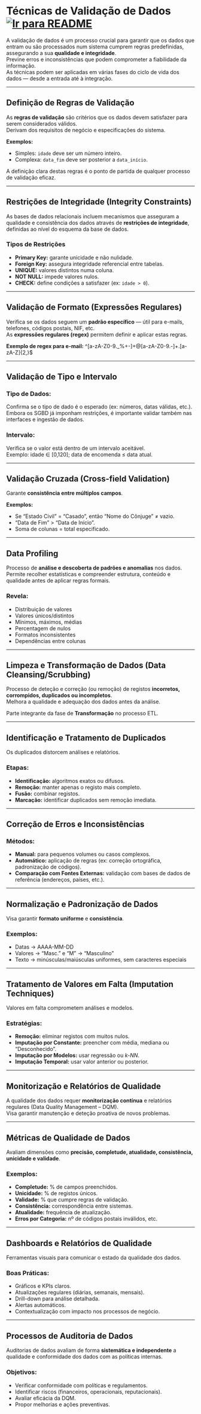 # Técnicas de Validação de Dados &nbsp; [![Ir para README](https://img.shields.io/badge/Indice-Verde?style=for-the-badge)](../README.md#indice)

A validação de dados é um processo crucial para garantir que os dados que entram ou são processados num sistema cumprem regras predefinidas, assegurando a sua **qualidade e integridade**.  
Previne erros e inconsistências que podem comprometer a fiabilidade da informação.  
As técnicas podem ser aplicadas em várias fases do ciclo de vida dos dados — desde a entrada até à integração.

---

## Definição de Regras de Validação

As **regras de validação** são critérios que os dados devem satisfazer para serem considerados válidos.  
Derivam dos requisitos de negócio e especificações do sistema.

**Exemplos:**

- Simples: `idade` deve ser um número inteiro.
- Complexa: `data_fim` deve ser posterior a `data_início`.

A definição clara destas regras é o ponto de partida de qualquer processo de validação eficaz.

---

## Restrições de Integridade (Integrity Constraints)

As bases de dados relacionais incluem mecanismos que asseguram a qualidade e consistência dos dados através de **restrições de integridade**, definidas ao nível do esquema da base de dados.

### Tipos de Restrições

- **Primary Key:** garante unicidade e não nulidade.
- **Foreign Key:** assegura integridade referencial entre tabelas.
- **UNIQUE:** valores distintos numa coluna.
- **NOT NULL:** impede valores nulos.
- **CHECK:** define condições a satisfazer (ex: `idade > 0`).

---

## Validação de Formato (Expressões Regulares)

Verifica se os dados seguem um **padrão específico** — útil para e-mails, telefones, códigos postais, NIF, etc.  
As **expressões regulares (regex)** permitem definir e aplicar estas regras.

**Exemplo de regex para e-mail:**
^[a-zA-Z0-9._%+-]+@[a-zA-Z0-9.-]+.[a-zA-Z]{2,}$

---

## Validação de Tipo e Intervalo

### Tipo de Dados:

Confirma se o tipo de dado é o esperado (ex: números, datas válidas, etc.).  
Embora os SGBD já imponham restrições, é importante validar também nas interfaces e ingestão de dados.

### Intervalo:

Verifica se o valor está dentro de um intervalo aceitável.  
Exemplo: idade ∈ [0,120]; data de encomenda ≤ data atual.

---

## Validação Cruzada (Cross-field Validation)

Garante **consistência entre múltiplos campos**.

**Exemplos:**

- Se “Estado Civil” = “Casado”, então “Nome do Cônjuge” ≠ vazio.
- “Data de Fim” > “Data de Início”.
- Soma de colunas = total especificado.

---

## Data Profiling

Processo de **análise e descoberta de padrões e anomalias** nos dados.  
Permite recolher estatísticas e compreender estrutura, conteúdo e qualidade antes de aplicar regras formais.

### Revela:

- Distribuição de valores
- Valores únicos/distintos
- Mínimos, máximos, médias
- Percentagem de nulos
- Formatos inconsistentes
- Dependências entre colunas

---

## Limpeza e Transformação de Dados (Data Cleansing/Scrubbing)

Processo de deteção e correção (ou remoção) de registos **incorretos, corrompidos, duplicados ou incompletos**.  
Melhora a qualidade e adequação dos dados antes da análise.

Parte integrante da fase de **Transformação** no processo ETL.

---

## Identificação e Tratamento de Duplicados

Os duplicados distorcem análises e relatórios.

### Etapas:

- **Identificação:** algoritmos exatos ou difusos.
- **Remoção:** manter apenas o registo mais completo.
- **Fusão:** combinar registos.
- **Marcação:** identificar duplicados sem remoção imediata.

---

## Correção de Erros e Inconsistências

### Métodos:

- **Manual:** para pequenos volumes ou casos complexos.
- **Automático:** aplicação de regras (ex: correção ortográfica, padronização de códigos).
- **Comparação com Fontes Externas:** validação com bases de dados de referência (endereços, países, etc.).

---

## Normalização e Padronização de Dados

Visa garantir **formato uniforme** e **consistência**.

### Exemplos:

- Datas → AAAA-MM-DD
- Valores → “Masc.” e “M” → “Masculino”
- Texto → minúsculas/maiúsculas uniformes, sem caracteres especiais

---

## Tratamento de Valores em Falta (Imputation Techniques)

Valores em falta comprometem análises e modelos.

### Estratégias:

- **Remoção:** eliminar registos com muitos nulos.
- **Imputação por Constante:** preencher com média, mediana ou “Desconhecido”.
- **Imputação por Modelos:** usar regressão ou _k-NN_.
- **Imputação Temporal:** usar valor anterior ou posterior.

---

## Monitorização e Relatórios de Qualidade

A qualidade dos dados requer **monitorização contínua** e relatórios regulares (Data Quality Management – DQM).  
Visa garantir manutenção e deteção proativa de novos problemas.

---

## Métricas de Qualidade de Dados

Avaliam dimensões como **precisão, completude, atualidade, consistência, unicidade e validade**.

### Exemplos:

- **Completude:** % de campos preenchidos.
- **Unicidade:** % de registos únicos.
- **Validade:** % que cumpre regras de validação.
- **Consistência:** correspondência entre sistemas.
- **Atualidade:** frequência de atualização.
- **Erros por Categoria:** nº de códigos postais inválidos, etc.

---

## Dashboards e Relatórios de Qualidade

Ferramentas visuais para comunicar o estado da qualidade dos dados.

### Boas Práticas:

- Gráficos e KPIs claros.
- Atualizações regulares (diárias, semanais, mensais).
- Drill-down para análise detalhada.
- Alertas automáticos.
- Contextualização com impacto nos processos de negócio.

---

## Processos de Auditoria de Dados

Auditorias de dados avaliam de forma **sistemática e independente** a qualidade e conformidade dos dados com as políticas internas.

### Objetivos:

- Verificar conformidade com políticas e regulamentos.
- Identificar riscos (financeiros, operacionais, reputacionais).
- Avaliar eficácia da DQM.
- Propor melhorias e ações preventivas.

